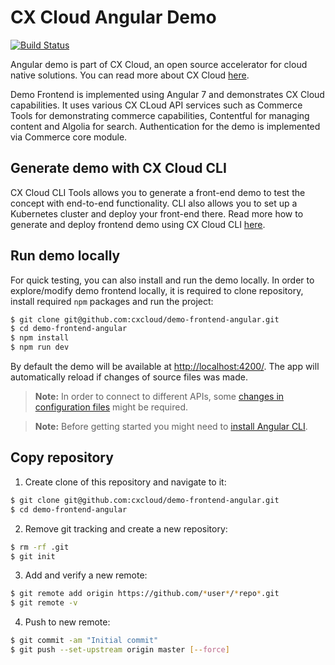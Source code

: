 # CX Cloud Angular Demo

[![Build Status](https://travis-ci.org/cxcloud/demo-frontend-angular.svg?branch=master)](https://travis-ci.org/cxcloud/frontend-accelerator)

Angular demo is part of CX Cloud, an open source accelerator for cloud native solutions. You can read more about CX Cloud [here](https://docs.cxcloud.com/). 

Demo Frontend is implemented using Angular 7 and demonstrates CX Cloud capabilities. It uses various CX CLoud API services such as Commerce Tools for demonstrating commerce capabilities, Contentful for managing content and Algolia for search. Authentication for the demo is implemented via Commerce core module.


## Generate demo with CX Cloud CLI

CX Cloud CLI Tools allows you to generate a front-end demo to test the concept with end-to-end functionality. CLI also allows you to set up a Kubernetes cluster and deploy your front-end there. Read more how to generate and deploy frontend demo using CX Cloud CLI [here](https://docs.cxcloud.com/setting-up-a-cxcloud-project/generating-a-frontend).


## Run demo locally
For quick testing, you can also install and run the demo locally. In order to explore/modify demo frontend locally, it is required to clone repository, install required `npm` packages and run the project:

```sh
$ git clone git@github.com:cxcloud/demo-frontend-angular.git
$ cd demo-frontend-angular
$ npm install
$ npm run dev
```

By default the demo will be available at [http://localhost:4200/](http://localhost:4200/).
The app will automatically reload if changes of source files was made.

> **Note:** In order to connect to different APIs, some [changes in configuration files](https://docs.cxcloud.com/setting-up-a-cxcloud-project/generating-a-frontend#configuration) might be required.

> **Note:** Before getting started you might need to [install Angular CLI](https://github.com/angular/angular-cli/wiki).

## Copy repository

1. Create clone of this repository and navigate to it:
```sh
$ git clone git@github.com:cxcloud/demo-frontend-angular.git
$ cd demo-frontend-angular
```

2. Remove git tracking and create a new repository:
```sh
$ rm -rf .git
$ git init
```

3. Add and verify a new remote:
```sh
$ git remote add origin https://github.com/*user*/*repo*.git
$ git remote -v
```

4. Push to new remote:
```sh
$ git commit -am "Initial commit"
$ git push --set-upstream origin master [--force]
```
